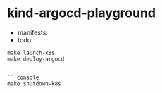 # kind-argocd-playground

- manifests: 
- todo: 


```console
make launch-k8s
make deploy-argocd


```console
make shutdown-k8s
```
